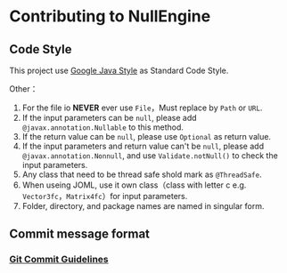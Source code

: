 # Contributing to NullEngine

## Code Style
This project use [Google Java Style](https://google.github.io/styleguide/javaguide.html) as Standard Code Style.

Other：
1. For the file io **NEVER** ever use `File`，Must replace by `Path` or `URL`.
2. If the input parameters can be `null`, please add `@javax.annotation.Nullable` to this method.
3. If the return value can be `null`, please use `Optional` as return value.
4. If the input parameters and return value can't be `null`, please add `@javax.annotation.Nonnull`, and use `Validate.notNull()` to check the input parameters.
5. Any class that need to be thread safe shold mark as `@ThreadSafe`.
6. When useing JOML, use it own class（class with letter c e.g. `Vector3fc`，`Matrix4fc`）for input parameters.
7. Folder, directory, and package names are named in singular form.

## Commit message format

### [Git Commit Guidelines](https://github.com/angular/angular.js/blob/master/DEVELOPERS.md#commits)
